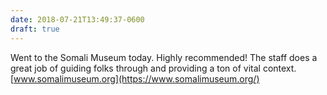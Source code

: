 ```yaml
---
date: 2018-07-21T13:49:37-0600
draft: true
---
```




Went to the Somali Museum today. Highly recommended! The staff does a great job of guiding folks through and providing a ton of vital context. [www.somalimuseum.org](https://www.somalimuseum.org/)



